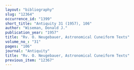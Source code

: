 ```yaml
---
layout: "bibliography"
slug: "12364"
occurrence_id: "1399"
short_title: "Antiquity 31 (1957), 106"
author: "Wiseman, Donald J."
publication_year: "1957"
title: "Rv. O. Neugebauer, Astronomical Cuneiform Texts"
volume_no_: "31"
pages: "106"
journal: "Antiquity"
title: "Rv. O. Neugebauer, Astronomical Cuneiform Texts"
previous_item: "12367"
---
```

